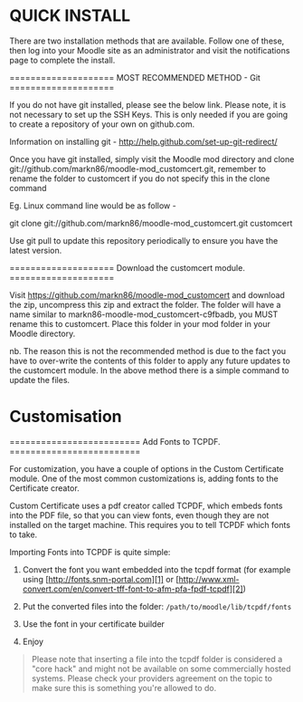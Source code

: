 QUICK INSTALL
=============

There are two installation methods that are available. Follow one of these, then log into your Moodle site as an administrator and visit the notifications page to complete the install.

==================== MOST RECOMMENDED METHOD - Git ====================

If you do not have git installed, please see the below link. Please note, it is not necessary to set up the SSH Keys. This is only needed if you are going to create a repository of your own on github.com.

Information on installing git - http://help.github.com/set-up-git-redirect/

Once you have git installed, simply visit the Moodle mod directory and clone git://github.com/markn86/moodle-mod_customcert.git, remember to rename the folder to customcert if you do not specify this in the clone command

Eg. Linux command line would be as follow -

git clone git://github.com/markn86/moodle-mod_customcert.git customcert

Use git pull to update this repository periodically to ensure you have the latest version.

==================== Download the customcert module. ====================

Visit https://github.com/markn86/moodle-mod_customcert and download the zip, uncompress this zip and extract the folder. The folder will have a name similar to markn86-moodle-mod_customcert-c9fbadb, you MUST rename this to customcert. Place this folder in your mod folder in your Moodle directory.

nb. The reason this is not the recommended method is due to the fact you have to over-write the contents of this folder to apply any future updates to the customcert module. In the above method there is a simple command to update the files.


Customisation
=============

========================= Add Fonts to TCPDF. =========================

For customization, you have a couple of options in the Custom Certificate module. One of the most common customizations is, adding fonts to the Certificate creator.

Custom Certificate uses a pdf creator called TCPDF, which embeds fonts into the PDF file, so that you can view fonts, even though they are not installed on the target machine. This requires you to tell TCPDF which fonts to take.

Importing Fonts into TCPDF is quite simple:

1. Convert the font you want embedded into the tcpdf format (for example using [http://fonts.snm-portal.com][1] or [http://www.xml-convert.com/en/convert-tff-font-to-afm-pfa-fpdf-tcpdf][2])

2. Put the converted files into the folder: `/path/to/moodle/lib/tcpdf/fonts`

3. Use the font in your certificate builder

4. Enjoy

> Please note that inserting a file into the tcpdf folder is considered a "core hack" and might not be available on some commercially hosted systems. Please check your providers agreement on the topic to make sure this is something you're allowed to do.

[1]:	http://fonts.snm-portal.com "http://fonts.snm-portal.com"
[2]:	http://www.xml-convert.com/en/convert-tff-font-to-afm-pfa-fpdf-tcpdf "http://www.xml-convert.com/en/convert-tff-font-to-afm-pfa-fpdf-tcpdf"